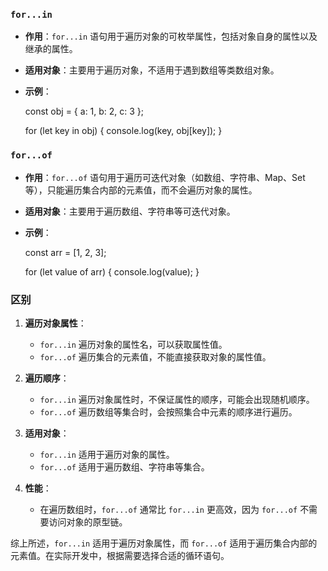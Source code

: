 ### `for...in`

*   **作用**：`for...in` 语句用于遍历对象的可枚举属性，包括对象自身的属性以及继承的属性。
*   **适用对象**：主要用于遍历对象，不适用于遇到数组等类数组对象。
*   **示例**：

    const obj = { a: 1, b: 2, c: 3 };
    
    for (let key in obj) {
      console.log(key, obj[key]);
    }
    

### `for...of`

*   **作用**：`for...of` 语句用于遍历可迭代对象（如数组、字符串、Map、Set等），只能遍历集合内部的元素值，而不会遍历对象的属性。
*   **适用对象**：主要用于遍历数组、字符串等可迭代对象。
*   **示例**：

    const arr = [1, 2, 3];
    
    for (let value of arr) {
      console.log(value);
    }
    

### 区别

1.  **遍历对象属性**：
    
    *   `for...in` 遍历对象的属性名，可以获取属性值。
    *   `for...of` 遍历集合的元素值，不能直接获取对象的属性值。
2.  **遍历顺序**：
    
    *   `for...in` 遍历对象属性时，不保证属性的顺序，可能会出现随机顺序。
    *   `for...of` 遍历数组等集合时，会按照集合中元素的顺序进行遍历。
3.  **适用对象**：
    
    *   `for...in` 适用于遍历对象的属性。
    *   `for...of` 适用于遍历数组、字符串等集合。
4.  **性能**：
    
    *   在遍历数组时，`for...of` 通常比 `for...in` 更高效，因为 `for...of` 不需要访问对象的原型链。

综上所述，`for...in` 适用于遍历对象属性，而 `for...of` 适用于遍历集合内部的元素值。在实际开发中，根据需要选择合适的循环语句。